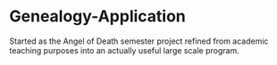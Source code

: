 # Genealogy-Application
Started as the Angel of Death semester project refined from academic teaching purposes into an actually useful large scale program.  
